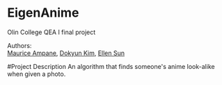 # EigenAnime
Olin College QEA I final project
 
Authors:  
[Maurice Ampane](https://github.com/Moampane), [Dokyun Kim](https://github.com/dokyun-kim4), [Ellen Sun](https://github.com/eys123)
 
#Project Description
An algorithm that finds someone's anime look-alike when given a photo.
